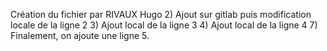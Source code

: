 ﻿Création du fichier par RIVAUX Hugo
2) Ajout sur gitlab puis modification locale de la ligne 2
3) Ajout local de la ligne 3
4) Ajout local de la ligne 4
7) Finalement, on ajoute une ligne 5.
